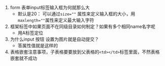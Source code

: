 1. form 表单input标签输入框为何就那么大 
    - 默认是20： 可以通过`size=""` 属性来定义输入框的大小，用`maxlength=""`属性来定义最大输入字符
2. 框架标签中如果页面不在同级目录如何制定？如果有多个相同name名字呢
    - 用A标签定位
3. 为什么input 按钮   设置为图片就是自动提交？  
    - 答属性值就是这样的
4. 表格嵌套注意事项，子表格要要放到父表格的`<td></td>`标签里面，不然表格嵌套就不成功